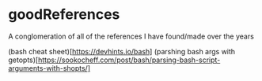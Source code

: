 # goodReferences
A conglomeration of all of the references I have found/made over the years

(bash cheat sheet)[https://devhints.io/bash]
(parshing bash args with getopts)[https://sookocheff.com/post/bash/parsing-bash-script-arguments-with-shopts/]
